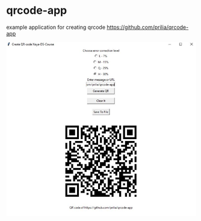 # qrcode-app
example application for creating qrcode 
https://github.com/prilia/qrcode-app

![QR -CoDE Generator](./App-Capture.JPG)